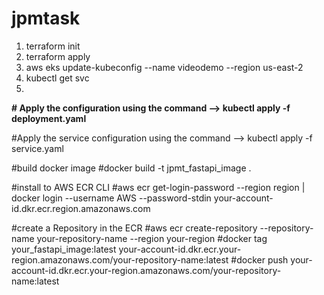 # jpmtask

1. terraform init
2. terraform apply
3. aws eks update-kubeconfig --name videodemo --region us-east-2
4. kubectl get svc
5. 






**# Apply the configuration using the command --> kubectl apply -f deployment.yaml**

#Apply the service configuration using the command --> kubectl apply -f service.yaml

#build docker image
#docker build -t jpmt_fastapi_image .

#install to AWS ECR CLI
#aws ecr get-login-password --region region | docker login --username AWS --password-stdin your-account-id.dkr.ecr.region.amazonaws.com

#create a Repository in the ECR
#aws ecr create-repository --repository-name your-repository-name --region your-region
#docker tag your_fastapi_image:latest your-account-id.dkr.ecr.your-region.amazonaws.com/your-repository-name:latest
#docker push your-account-id.dkr.ecr.your-region.amazonaws.com/your-repository-name:latest



